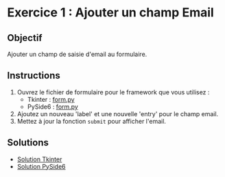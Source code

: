 # Exercice 1 : Ajouter un champ Email

## Objectif

Ajouter un champ de saisie d'email au formulaire.

## Instructions

1. Ouvrez le fichier de formulaire pour le framework que vous utilisez :
   - Tkinter : [form.py](../../examples/tkinter/form.py)
   - PySide6 : [form.py](../../examples/pyside6/form.py)
2. Ajoutez un nouveau 'label' et une nouvelle 'entry' pour le champ email.
3. Mettez à jour la fonction `submit` pour afficher l'email.

## Solutions

- [Solution Tkinter](./tkinter-solution.py)
- [Solution PySide6](./pyside6-solution.py)